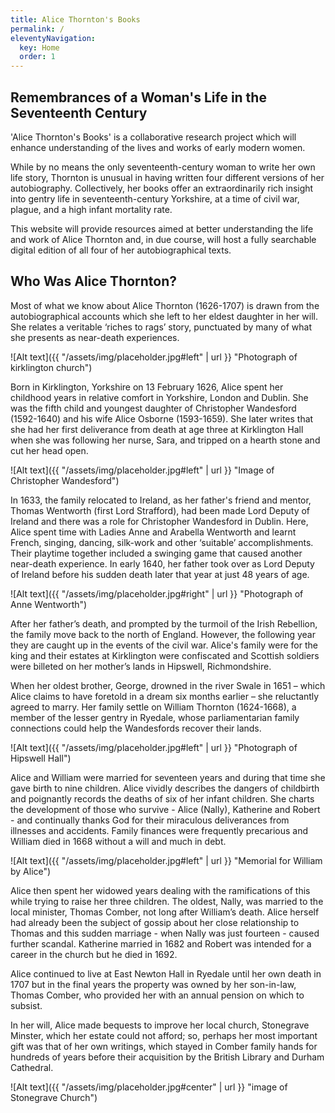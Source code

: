 ```yaml
---
title: Alice Thornton's Books
permalink: /
eleventyNavigation:
  key: Home
  order: 1
---
```


## Remembrances of a Woman's Life in the Seventeenth Century

'Alice Thornton's Books' is a collaborative research project
which will enhance understanding of the lives and works of early modern women.

While by no means the only seventeenth-century woman to write her own life story,
Thornton is unusual in having written four different versions of her autobiography.
Collectively, her books offer an extraordinarily rich insight into gentry life
in seventeenth-century Yorkshire, at a time of civil war, plague, and a high infant
mortality rate.

This website will provide resources aimed at better understanding the life and
work of Alice Thornton and, in due course, will host a fully searchable digital
edition of all four of her autobiographical texts.

## Who Was Alice Thornton?

Most of what we know about Alice Thornton (1626-1707) is drawn from the autobiographical accounts which she left to her eldest daughter in her will. She relates a veritable ‘riches to rags’ story, punctuated by many of what she presents as near-death experiences.

![Alt text]({{ "/assets/img/placeholder.jpg#left" | url }} "Photograph of kirklington church")

Born in Kirklington, Yorkshire on 13 February 1626, Alice spent her childhood years in relative comfort in Yorkshire, London and Dublin. She was the fifth child and youngest daughter of Christopher Wandesford (1592-1640) and his wife Alice Osborne (1593-1659). She later writes that she had her first deliverance from death at age three at Kirklington Hall when she was following her nurse, Sara, and tripped on a hearth stone and cut her head open.

![Alt text]({{ "/assets/img/placeholder.jpg#left" | url }} "Image of Christopher Wandesford")

In 1633, the family relocated to Ireland, as her father's friend and mentor, Thomas Wentworth (first Lord Strafford), had been made Lord Deputy of Ireland and there was a role for Christopher Wandesford in Dublin. Here, Alice spent time with Ladies Anne and Arabella Wentworth and learnt French, singing, dancing, silk-work and other ‘suitable’ accomplishments. Their playtime together included a swinging game that caused another near-death experience. In early 1640, her father took over as Lord Deputy of Ireland before his sudden death later that year at just 48 years of age.

 ![Alt text]({{ "/assets/img/placeholder.jpg#right" | url }} "Photograph of Anne Wentworth")

After her father’s death, and prompted by the turmoil of the Irish Rebellion, the family move back to the north of England.  However, the following year they are caught up in the events of the civil war. Alice's family were for the king and their estates at Kirklington were confiscated and Scottish soldiers were billeted on her mother’s lands in Hipswell, Richmondshire.

When her oldest brother, George, drowned in the river Swale in 1651 – which Alice claims to have foretold in a dream six months earlier   – she reluctantly agreed to marry. Her family settle on William Thornton (1624-1668), a member of the lesser gentry in Ryedale, whose parliamentarian family connections could help the Wandesfords recover their lands.

 ![Alt text]({{ "/assets/img/placeholder.jpg#left" | url }} "Photograph of Hipswell Hall")

Alice and William were married for seventeen years and during that time she gave birth to nine children. Alice vividly describes the dangers of childbirth and poignantly records the deaths of six of her infant children. She charts the development of those who survive - Alice (Nally), Katherine and Robert - and continually thanks God for their miraculous deliverances from illnesses and accidents. Family finances were frequently precarious and William died in 1668 without a will and much in debt.

![Alt text]({{ "/assets/img/placeholder.jpg#left" | url }} "Memorial for William by Alice")

Alice then spent her widowed years dealing with the ramifications of this while trying to raise her three children. The oldest, Nally, was married to the local minister, Thomas Comber, not long after William’s death.  Alice herself had already been the subject of gossip about her close relationship to Thomas and this sudden marriage - when Nally was just fourteen - caused further scandal. Katherine married in 1682 and Robert was intended for a career in the church but he died in 1692.

Alice continued to live at East Newton Hall in Ryedale until her own death in 1707 but in the final years the property was owned by her son-in-law, Thomas Comber, who provided her with an annual pension on which to subsist.

In her will, Alice made bequests to improve her local church, Stonegrave Minster, which her estate could not afford; so, perhaps her most important gift was that of her own writings, which stayed in Comber family hands for hundreds of years before their acquisition by the British Library and Durham Cathedral.

![Alt text]({{ "/assets/img/placeholder.jpg#center" | url }} "image of Stonegrave Church")
